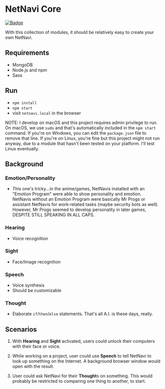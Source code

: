 # NetNavi Core
[![Badge](https://img.shields.io/badge/WebbHub-NetNavi/nn--core-07d0eb.svg?style=flat-square)](https://code.webb.page/NetNavi/nn-core)

With this collection of modules, it should be relatively easy to create your own NetNavi.



## Requirements

- MongoDB
- Node.js and npm
- Sass



## Run

- `npm install`
- `npm start`
- visit `netnavi.local` in the browser

NOTE: I develop on macOS and this project requires admin privilege to run. On macOS, we use `sudo` and that's automatically included in the `npm start` command. If you're on Windows, you can edit the `package.json` file to remove that line. If you're on Linux, you're fine but this project might not run anyway, due to a module that hasn't been tested on your platform. I'll test Linux eventually.



## Background

### Emotion/Personality
- This one's tricky...in the anime/games, NetNavis installed with an "Emotion Program" were able to show personality and emotion. NetNavis without an Emotion Program were basically Mr Progs or assistant NetNavis for work-related tasks (maybe security bots as well). However, Mr Progs seemed to develop personality in later games, DESPITE STILL SPEAKING IN ALL CAPS.

### Hearing
- Voice recognition

### Sight
- Face/Image recognition

### Speech
- Voice synthesis
- Should be customizable

### Thought
- Elaborate `if`/`then`/`else` statements. That's all A.I. is these days, really.



## Scenarios

1) With **Hearing** and **Sight** activated, users could unlock their computers with their face or voice.

2) While working on a project, user could use **Speech** to tell NetNavi to look up something on the Internet. A background browser window would open with the result.

3) User could ask NetNavi for their **Thought**s on something. This would probably be restricted to comparing one thing to another, to start.
